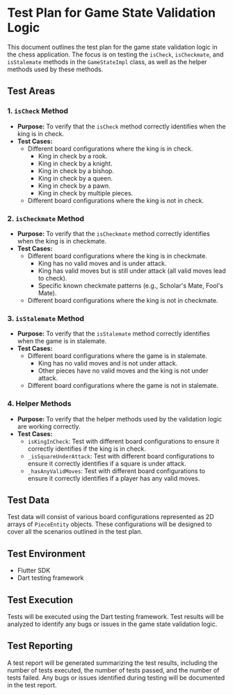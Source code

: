 # Test Plan for Game State Validation Logic

This document outlines the test plan for the game state validation logic in the chess application. The focus is on testing the `isCheck`, `isCheckmate`, and `isStalemate` methods in the `GameStateImpl` class, as well as the helper methods used by these methods.

## Test Areas

### 1. `isCheck` Method

- **Purpose:** To verify that the `isCheck` method correctly identifies when the king is in check.
- **Test Cases:**
  - Different board configurations where the king is in check.
    - King in check by a rook.
    - King in check by a knight.
    - King in check by a bishop.
    - King in check by a queen.
    - King in check by a pawn.
    - King in check by multiple pieces.
  - Different board configurations where the king is not in check.

### 2. `isCheckmate` Method

- **Purpose:** To verify that the `isCheckmate` method correctly identifies when the king is in checkmate.
- **Test Cases:**
  - Different board configurations where the king is in checkmate.
    - King has no valid moves and is under attack.
    - King has valid moves but is still under attack (all valid moves lead to check).
    - Specific known checkmate patterns (e.g., Scholar's Mate, Fool's Mate).
  - Different board configurations where the king is not in checkmate.

### 3. `isStalemate` Method

- **Purpose:** To verify that the `isStalemate` method correctly identifies when the game is in stalemate.
- **Test Cases:**
  - Different board configurations where the game is in stalemate.
    - King has no valid moves and is not under attack.
    - Other pieces have no valid moves and the king is not under attack.
  - Different board configurations where the game is not in stalemate.

### 4. Helper Methods

- **Purpose:** To verify that the helper methods used by the validation logic are working correctly.
- **Test Cases:**
  - `isKingInCheck`: Test with different board configurations to ensure it correctly identifies if the king is in check.
  - `_isSquareUnderAttack`: Test with different board configurations to ensure it correctly identifies if a square is under attack.
  - `_hasAnyValidMoves`: Test with different board configurations to ensure it correctly identifies if a player has any valid moves.

## Test Data

Test data will consist of various board configurations represented as 2D arrays of `PieceEntity` objects. These configurations will be designed to cover all the scenarios outlined in the test plan.

## Test Environment

- Flutter SDK
- Dart testing framework

## Test Execution

Tests will be executed using the Dart testing framework. Test results will be analyzed to identify any bugs or issues in the game state validation logic.

## Test Reporting

A test report will be generated summarizing the test results, including the number of tests executed, the number of tests passed, and the number of tests failed. Any bugs or issues identified during testing will be documented in the test report.

